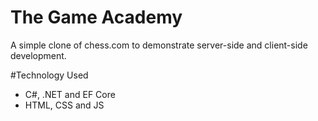 # The Game Academy
A simple clone of chess.com to demonstrate server-side and client-side development. 

#Technology Used
- C#, .NET and EF Core
- HTML, CSS and JS
